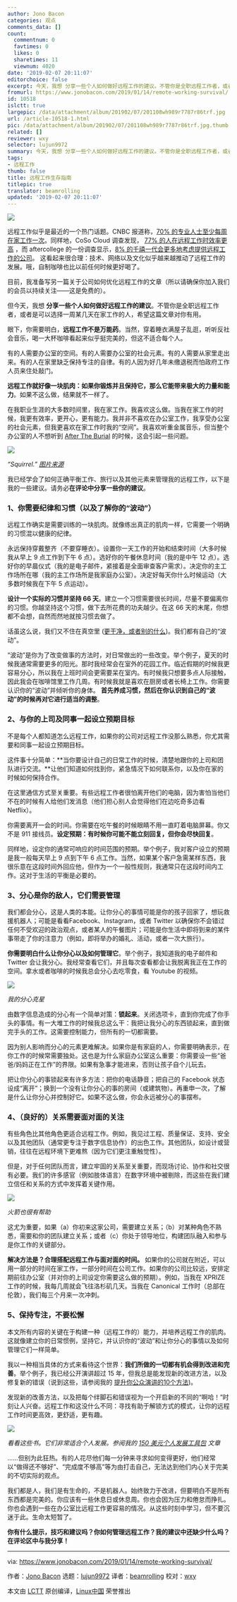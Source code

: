 ```yaml
---
author: Jono Bacon
categories: 观点
comments_data: []
count:
  commentnum: 0
  favtimes: 0
  likes: 0
  sharetimes: 11
  viewnum: 4020
date: '2019-02-07 20:11:07'
editorchoice: false
excerpt: 今天，我想 分享一些个人如何做好远程工作的建议。不管你是全职远程工作者，或者是可以选择一周某几天在家工作的人，希望这篇文章对你有用。
fromurl: https://www.jonobacon.com/2019/01/14/remote-working-survival/
id: 10518
islctt: true
largepic: /data/attachment/album/201902/07/201108wh989r7787r86trf.jpg
url: /article-10518-1.html
pic: /data/attachment/album/201902/07/201108wh989r7787r86trf.jpg.thumb.jpg
related: []
reviewer: wxy
selector: lujun9972
summary: 今天，我想 分享一些个人如何做好远程工作的建议。不管你是全职远程工作者，或者是可以选择一周某几天在家工作的人，希望这篇文章对你有用。
tags:
- 远程工作
thumb: false
title: 远程工作生存指南
titlepic: true
translator: beamrolling
updated: '2019-02-07 20:11:07'
---
```


![](/data/attachment/album/201902/07/201108wh989r7787r86trf.jpg)


远程工作似乎是最近的一个热门话题。CNBC 报道称，[70% 的专业人士至少每周在家工作一次](https://www.cnbc.com/2018/05/30/70-percent-of-people-globally-work-remotely-at-least-once-a-week-iwg-study.html)。同样地，CoSo Cloud 调查发现， [77% 的人在远程工作时效率更高](http://www.cosocloud.com/press-release/connectsolutions-survey-shows-working-remotely-benefits-employers-and-employees) ，而 aftercollege 的一份调查显示，[8% 的千禧一代会更多地考虑提供远程工作的公司](https://www.aftercollege.com/cf/2015-annual-survey)。 这看起来很合理：技术、网络以及文化似乎越来越推动了远程工作的发展。哦，自制咖啡也比以前任何时候更好喝了。


目前，我准备写另一篇关于公司如何优化远程工作的文章（所以请确保你加入我们的会员以持续关注——这是免费的）。


但今天，我想 **分享一些个人如何做好远程工作的建议**。不管你是全职远程工作者，或者是可以选择一周某几天在家工作的人，希望这篇文章对你有用。


眼下，你需要明白，**远程工作不是万能药**。当然，穿着睡衣满屋子乱逛，听听反社会音乐，喝一大杯咖啡看起来似乎挺完美的，但这不适合每个人。


有的人需要办公室的空间。有的人需要办公室的社会元素。有的人需要从家里走出来。有的人在家里缺乏保持专注的自律。有的人因为好几年未缴退税而怕政府工作人员来住处敲门。


**远程工作就好像一块肌肉：如果你锻炼并且保持它，那么它能带来极大的力量和能力**。如果不这么做，结果就不一样了。


在我职业生涯的大多数时间里，我在家工作。我喜欢这么做。当我在家工作的时候，我更有效率，更开心，更有能力。我并非不喜欢在办公室工作，我享受办公室的社会元素，但我更喜欢在家工作时我的“空间”。我喜欢听重金属音乐，但当整个办公室的人不想听到 [After The Burial](https://www.facebook.com/aftertheburial/) 的时候，这会引起一些问题。


![](/data/attachment/album/201902/07/201109xqdzwfjl1jdbyhdi.jpg)


*“Squirrel.” [图片来源](https://skullsnbones.com/burial-live-photos-vans-warped-tour-denver-co/)*


我已经学会了如何正确平衡工作、旅行以及其他元素来管理我的远程工作，以下是我的一些建议。请务必**在评论中分享一些你的建议**。


### 1、你需要纪律和习惯（以及了解你的“波动”）


远程工作确实是需要训练的一块肌肉。就像练出真正的肌肉一样，它需要一个明确的习惯混以健康的纪律。


永远保持穿戴整齐（不要穿睡衣）。设置你一天工作的开始和结束时间（大多时候我从早上 9 点工作到下午 6 点）。选好你的午餐休息时间（我的是中午 12 点）。选好你的早晨仪式（我的是电子邮件，紧接着是全面审查客户需求）。决定你的主工作场所在哪（我的主工作场所是我家庭办公室）。决定好每天你什么时候运动（大多数时候我在下午 5 点运动）。


**设计一个实际的习惯并坚持 66 天**。建立一个习惯需要很长时间，尽量不要偏离你的习惯。你越坚持这个习惯，做下去所花费的功夫越少。在这 66 天的末尾，你想都不会想，自然而然地就按习惯去做了。


话虽这么说，我们又不住在真空里 ([更干净，或者别的什么](https://www.youtube.com/watch?v=wK1PNNEKZBY))。我们都有自己的“波动”。


“波动”是你为了改变做事的方法时，对日常做出的一些改变。举个例子，夏天的时候我通常需要更多的阳光。那时我经常会在室外的花园工作。临近假期的时候我更容易分心，所以我在上班时间会更需要呆在室内。有时候我只想要多点人际接触，因此我会在咖啡馆里工作几周。有时候我就是喜欢在厨房或者长椅上工作。你需要认识你的“波动”并倾听你的身体。 **首先养成习惯，然后在你认识到自己的“波动”的时候再对它进行适当的调整**。


### 2、与你的上司及同事一起设立预期目标


不是每个人都知道怎么远程工作，如果你的公司对远程工作没那么熟悉，你尤其需要和同事一起设立预期目标。


这件事十分简单：**当你要设计自己的日常工作的时候，清楚地跟你的上司和团队进行交流。**让他们知道如何找到你，紧急情况下如何联系你，以及你在家的时候如何保持合作。


在这里通信方式至关重要。有些远程工作者很怕离开他们的电脑，因为害怕当他们不在的时候有人给他们发消息（他们担心别人会觉得他们在边吃奇多边看 Netflix）。


你需要离开一会的时间。你需要在吃午餐的时候眼睛不用一直盯着电脑屏幕。你又不是 911 接线员。**设定预期：有时候你可能不能立刻回复，但你会尽快回复**。


同样地，设定你的通常可响应的时间范围的预期。举个例子，我对客户设立的预期是我一般每天早上 9 点到下午 6 点工作。当然，如果某个客户急需某样东西，我很乐意在这段时间外回应他，但作为一个一般性规则，我通常只在这段时间内工作。这对于生活的平衡是必要的。


### 3、分心是你的敌人，它们需要管理


我们都会分心，这是人类的本能。让你分心的事情可能是你的孩子回家了，想玩救援机器人；可能是看看Facebook、Instagram，或者 Twitter 以确保你不会错过任何不受欢迎的政治观点，或者某人的午餐图片；可能是你生活中即将到来的某件事带走了你的注意力（例如，即将举办的婚礼、活动，或者一次大旅行）。


**你需要明白什么让你分心以及如何管理它**。举个例子，我知道我的电子邮件和 Twitter 会让我分心。我经常查看它们，并且每次查看都会让我脱离我正在工作的空间。拿水或者咖啡的时候我总会分心去吃零食，看 Youtube 的视频。


![](/data/attachment/album/201902/07/201111dxr8d5a91wqkpt86.jpg)


*我的分心克星*


由数字信息造成的分心有一个简单对策：**锁起来**。关闭选项卡，直到你完成了你手头的事情。有一大堆工作的时候我总这么干：我把让我分心的东西锁起来，直到做完手头的工作。这需要控制能力，但所有的一切都需要。


因为别人影响而分心的元素更难解决。如果你是有家庭的人，你需要明确表示，在你工作的时候常需要独处。这也是为什么家庭办公室这么重要：你需要设一些“爸爸/妈妈正在工作”的界限。如果有急事才能进来，否则让孩子自个儿玩去。


把让你分心的事锁起来有许多方法：把你的电话静音；把自己的 Facebook 状态设成“离开”；换到一个没有让你分心的事的房间（或建筑物）。再重申一次，了解是什么让你分心并控制好它。如果不这么做，你会永远被分心的事摆布。


### 4、（良好的）关系需要面对面的关注


有些角色比其他角色更适合远程工作。例如，我见过工程、质量保证、支持、安全以及其他团队（通常更专注于数字信息协作）的出色工作。其他团队，如设计或营销，往往在远程环境下更难熬（因为它们更注重触觉性）。


但是，对于任何团队而言，建立牢固的关系至关重要，而现场讨论、协作和社交很有必要。我们的许多感官（例如肢体语言）在数字环境中被剔除，而这些在我们建立信任和关系的方式中发挥着关键作用。


![](/data/attachment/album/201902/07/201113a1op2lfenfmouf2a.jpg)


*火箭也很有帮助*


这尤为重要，如果（a）你初来这家公司，需要建立关系；（b）对某种角色不熟悉，需要和你的团队建立关系；或者（c）你处于领导地位，构建团队融入和参与是你工作的关键部分。


**解决方法是？合理搭配远程工作与面对面的时间。** 如果你的公司就在附近，可以用一部分的时间在家工作，一部分时间在公司工作。如果你的公司比较远，安排定期前往办公室（并对你的上司设定你需要这么做的预期）。例如，当我在 XPRIZE 工作的时候，我每几周就会飞往洛杉矶几天。当我在 Canonical 工作时（总部在伦敦），我们每三个月来一次冲刺。


### 5、保持专注，不要松懈


本文所有内容的关键在于构建一种（远程工作的）能力，并培养远程工作的肌肉。这就像建立你的日常惯例，坚持它，并认识你的“波动”和让你分心的事情以及如何管理它们一样简单。


我以一种相当具体的方式来看待这个世界：**我们所做的一切都有机会得到改进和完善**。举个例子，我已经公开演讲超过 15 年，但我总是能发现新的改进方法，以及修复新的错误（说到这些，请参阅我的 [提升你公众演讲的10个方法](https://www.jonobacon.com/2018/12/11/10-ways-to-up-your-public-speaking-game/))。


发现新的改善方法，以及把每个绊脚石和错误视为一个开启新的不同的“啊哈！”时刻让人兴奋。远程工作和这没什么不同：寻找有助于解锁方式的模式，让你的远程工作时间更高效，更舒适，更有趣。


![](/data/attachment/album/201902/07/201113jz0s0sm8066stw5b.jpg)


*看看这些书。它们非常适合个人发展。参阅我的 [150 美元个人发展工具包](https://www.jonobacon.com/2017/11/13/150-dollar-personal-development-kit/) 文章*


……但别为此狂热。有的人花尽他们每一分钟来寻求如何变得更好，他们经常以“做得还不够好”、“完成度不够高”等为由打击自己，无法达到他们内心关于完美的不切实际的观点。


我们都是人，我们是有生命的，不是机器人。始终致力于改进，但要明白不是所有东西都是完美的。你应该有一些休息日或休息周。你也会因为压力和倦怠而挣扎。你也会遇到一些在办公室比远程工作更容易的情况。从这些时刻中学习，但不要沉迷于此。生命太短暂了。


**你有什么提示，技巧和建议吗？你如何管理远程工作？我的建议中还缺少什么吗？在评论区中与我分享！**




---


via: <https://www.jonobacon.com/2019/01/14/remote-working-survival/>


作者：[Jono Bacon](https://www.jonobacon.com/author/admin/) 选题：[lujun9972](https://github.com/lujun9972) 译者：[beamrolling](https://github.com/beamrolling) 校对：[wxy](https://github.com/wxy)


本文由 [LCTT](https://github.com/LCTT/TranslateProject) 原创编译，[Linux中国](https://linux.cn/) 荣誉推出